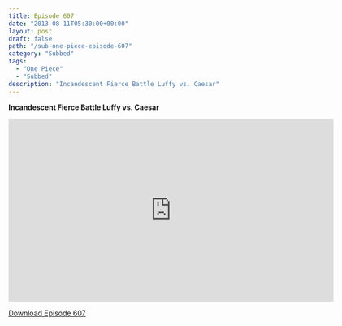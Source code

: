 ```yaml
---
title: Episode 607
date: "2013-08-11T05:30:00+00:00"
layout: post
draft: false
path: "/sub-one-piece-episode-607"
category: "Subbed"
tags:
  - "One Piece"
  - "Subbed"
description: "Incandescent Fierce Battle Luffy vs. Caesar"
---
```


**Incandescent Fierce Battle Luffy vs. Caesar**

<iframe width="640" height="360" src="https://www.rapidvideo.com/e/G6FRPFSEL9" frameborder="0" marginwidth=0 marginheight=0 scrolling=no allowfullscreen></iframe>

<a href="http://ouo.io/qs/eCodkFEQ?s=https://rapidvid.to/d/https://www.rapidvideo.com/e/G6FRPFSEL9">Download Episode 607</a>
